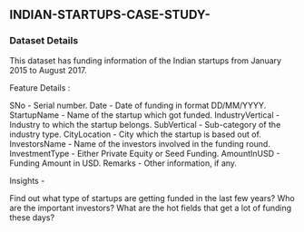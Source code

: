 ## INDIAN-STARTUPS-CASE-STUDY-

### Dataset Details

This dataset has funding information of the Indian startups from January 2015 to August 2017.

Feature Details :

SNo - Serial number.
Date - Date of funding in format DD/MM/YYYY.
StartupName - Name of the startup which got funded.
IndustryVertical - Industry to which the startup belongs.
SubVertical - Sub-category of the industry type.
CityLocation - City which the startup is based out of.
InvestorsName - Name of the investors involved in the funding round.
InvestmentType - Either Private Equity or Seed Funding.
AmountInUSD - Funding Amount in USD.
Remarks - Other information, if any.

Insights -

Find out what type of startups are getting funded in the last few years?
Who are the important investors?
What are the hot fields that get a lot of funding these days?
